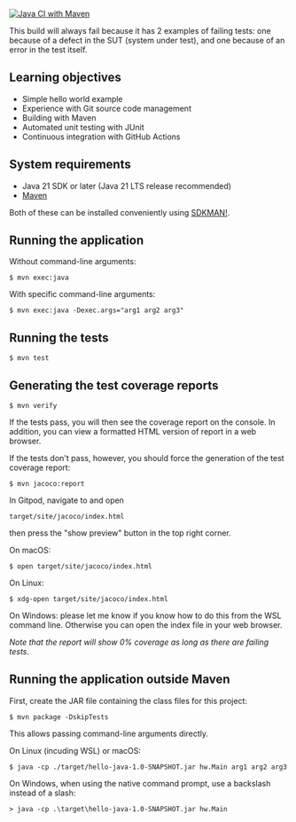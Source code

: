 [![Java CI with Maven](https://github.com/lucformalmethodscourse/hello-java-sbt/actions/workflows/maven.yml/badge.svg)](https://github.com/lucformalmethodscourse/hello-java-sbt/actions/workflows/maven.yml)

This build will always fail because it has 2 examples of failing tests:
one because of a defect in the SUT (system under test), and one because of an error in the test itself.

## Learning objectives

* Simple hello world example
* Experience with Git source code management
* Building with Maven
* Automated unit testing with JUnit
* Continuous integration with GitHub Actions

## System requirements

* Java 21 SDK or later (Java 21 LTS release recommended)
* [Maven](https://maven.apache.org/)

Both of these can be installed conveniently using [SDKMAN!](https://sdkman.io/).

## Running the application

Without command-line arguments:

    $ mvn exec:java

With specific command-line arguments:

    $ mvn exec:java -Dexec.args="arg1 arg2 arg3"
	
## Running the tests

    $ mvn test
	
## Generating the test coverage reports

    $ mvn verify
	
If the tests pass, you will then see the coverage report on the console. 
In addition, you can view a formatted HTML version of report in a web browser.

If the tests don't pass, however, you should force the generation of the test coverage report:

    $ mvn jacoco:report

In Gitpod, navigate to and open

    target/site/jacoco/index.html
    
then press the "show preview" button in the top right corner.

On macOS:

    $ open target/site/jacoco/index.html

On Linux:

    $ xdg-open target/site/jacoco/index.html

On Windows: please let me know if you know how to do this from the WSL
command line. Otherwise you can open the index file in your web browser.

*Note that the report will show 0% coverage as long as there are failing tests.*

## Running the application outside Maven

First, create the JAR file containing the class files for this project:

    $ mvn package -DskipTests

This allows passing command-line arguments directly.

On Linux (incuding WSL) or macOS:

    $ java -cp ./target/hello-java-1.0-SNAPSHOT.jar hw.Main arg1 arg2 arg3

On Windows, when using the native command prompt, use a backslash instead of a slash:

    > java -cp .\target\hello-java-1.0-SNAPSHOT.jar hw.Main
